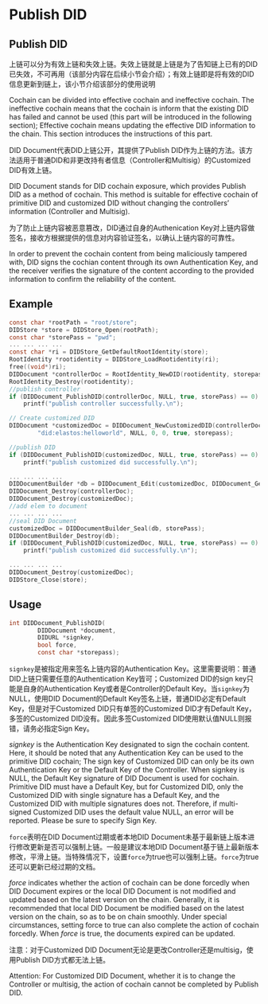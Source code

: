 # Publish DID

## Publish DID

上链可以分为有效上链和失效上链。失效上链就是上链是为了告知链上已有的DID已失效，不可再用（该部分内容在后续小节会介绍）；有效上链即是将有效的DID信息更新到链上，该小节介绍该部分的使用说明

Cochain can be divided into effective cochain and ineffective cochain. The ineffective cochain means that the cochain is inform that the existing DID has failed and cannot be used (this part will be introduced in the following section); Effective cochain means updating the effective DID information to the chain. This section introduces the instructions of this part.

DID Document代表DID上链公开，其提供了Publish DID作为上链的方法。该方法适用于普通DID和非更改持有者信息（Controller和Multisig）的Customized DID有效上链。

DID Document stands for DID cochain exposure, which provides Publish DID as a method of cochain. This method is suitable for effective cochain of primitive DID and customized DID without changing the controllers’ information (Controller and Multisig).

为了防止上链内容被恶意篡改，DID通过自身的Authenication Key对上链内容做签名，接收方根据提供的信息对内容验证签名，以确认上链内容的可靠性。

In order to prevent the cochain content from being maliciously tampered with, DID signs the cochian content through its own Authentication Key, and the receiver verifies the signature of the content according to the provided information to confirm the reliability of the content.

## Example

```c
const char *rootPath = "root/store";
DIDStore *store = DIDStore_Open(rootPath);
const char *storePass = "pwd";
... ... ... ...
const char *ri = DIDStore_GetDefaultRootIdentity(store);
RootIdentity *rootidentity = DIDStore_LoadRootidentity(ri);
free((void*)ri);
DIDDocument *controllerDoc = RootIdentity_NewDID(rootidentity, storepass, "", true);
RootIdentity_Destroy(rootidentity);
//publish controller
if (DIDDocument_PublishDID(controllerDoc, NULL, true, storePass) == 0)
  	printf("publish controller successfully.\n");

// Create customized DID
DIDDocument *customizedDoc = DIDDocument_NewCustomizedDID(controllerDoc,
        "did:elastos:helloworld", NULL, 0, 0, true, storepass);

//publish DID
if (DIDDocument_PublishDID(customizedDoc, NULL, true, storePass) == 0)
  	printf("publish customized did successfully.\n");

... ... ... ...
DIDDocumentBuilder *db = DIDDocument_Edit(customizedDoc, DIDDocument_GetSubject(controllerDoc));
DIDDocument_Destroy(controllerDoc);
DIDDocument_Destroy(customizedDoc);
//add elem to document
... ... ... ... 
//seal DID Document
customizedDoc = DIDDocumentBuilder_Seal(db, storePass);
DIDDocumentBuilder_Destroy(db);
if (DIDDocument_PublishDID(customizedDoc, NULL, true, storePass) == 0)
  	printf("publish customized did successfully.\n");

... ... ... ...
DIDDocument_Destroy(customizedDoc);
DIDStore_Close(store);
```

## Usage

```c
int DIDDocument_PublishDID(
        DIDDocument *document,
        DIDURL *signkey,
        bool force,
        const char *storepass);
```

`signkey`是被指定用来签名上链内容的Authentication Key。这里需要说明：普通DID上链只需要任意的Authentication Key皆可；Customized DID的sign key只能是自身的Authentication Key或者是Controller的Default Key。当`signkey`为NULL，使用DID Document的Default Key签名上链，普通DID必定有Default Key，但是对于Customized DID只有单签的Customized DID才有Default Key，多签的Customized DID没有。因此多签Customized DID使用默认值NULL则报错，请务必指定Sign Key。

_signkey_ is the Authentication Key designated to sign the cochain content. Here, it should be noted that any Authentication Key can be used to the primitive DID cochain; The sign key of Customized DID can only be its own Authentication Key or the Default Key of the Controller. When signkey is NULL, the Default Key signature of DID Document is used for cochain. Primitive DID must have a Default Key, but for Customized DID, only the Customized DID with single signature has a Default Key, and the Customized DID with multiple signatures does not. Therefore, if multi-signed Customized DID uses the default value NULL, an error will be reported. Please be sure to specify Sign Key.

`force`表明在DID Document过期或者本地DID Document未基于最新链上版本进行修改更新是否可以强制上链。一般是建议本地DID Document基于链上最新版本修改，平滑上链。当特殊情况下，设置`force`为true也可以强制上链。`force`为true还可以更新已经过期的文档。

_force_ indicates whether the action of cochain can be done forcedly when DID Document expires or the local DID Document is not modified and updated based on the latest version on the chain. Generally, it is recommended that local DID Document be modified based on the latest version on the chain, so as to be on chain smoothly. Under special circumstances, setting force to true can also complete the action of cochain forcedly. When _force_ is true, the documents expired can be updated.

注意：对于Customized DID Document无论是更改Controller还是multisig，使用Publish DID方式都无法上链。

Attention: For Customized DID Document, whether it is to change the Controller or multisig, the action of cochain cannot be completed by Publish DID.
